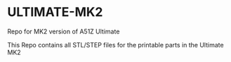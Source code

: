 # ULTIMATE-MK2
Repo for MK2 version of A51Z Ultimate

This Repo contains all STL/STEP files for the printable parts in the Ultimate MK2
